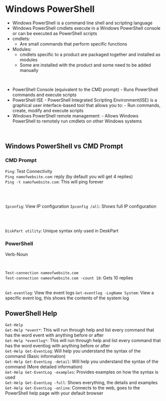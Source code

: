 # Windows PowerShell

- Windows PowerShell is a command line shell and scripting language
- Windows PowerShell cmdlets execute in a Windows PowerShell console or can be executed as PowerShell scripts
- cmdlets:
    - Are small commands that perform specific functions
- Modules:
    - cmdlets specific to a product are packaged together and installed as modules
    - Some are installed with the product and some need to be added manually

<br>

- PowerShell Console (equivalent to the CMD prompt)
      - Runs PowerShell commands and execute scripts
- PowerShell ISE
      - PowerShell Integrated Scripting Environment(ISE) is a graphical user interface-based tool that allows you to:
          - Run commands, create, modify and execute scripts
- Windows PowerShell remote management:
      - Allows Windows PowerShell to remotely run cmdlets on other Windows systems

<br>

## Windows PowerShell vs CMD Prompt

### CMD Prompt

```Ping```: Test Connectivity <br>
```Ping namofwebsite.com```: reply (by default you will get 4 replies) <br>
```Ping -t namofwebsite.com```: This will ping forever

<br>
<br>

```Ipconfig```: View IP configuration
```Ipconfig /all```: Shows full IP configuration

<br>
<br>

```DiskPart utility```: Unique syntax only used in DeskPart

### PowerShell
Verb-Noun

<br>

```Test-connection nameofwebsite.com``` <br>
```Test-connection nameofwebsite.com -count 10```: Gets 10 replies <br><br>

```Get-eventlog```: View the event logs
```Get-eventlog -LogName System```: View a specific event log, this shows the contents of the system log


## PowerShell Help
```Get-Help``` <br>
```Get-Help *event*```: This will run through help and list every command that has the word event with anything before or after <br>
```Get-Help *eventlog*```: This will run through help and list every command that has the word eventlog with anything before or after <br>
```Get-Help Get-EventLog```: Will help you understand the syntax of the command (Basic information) <br>
```Get-Help Get-EventLog -detail```: Will help you understand the syntax of the command (More detailed information) <br>
```Get-Help Get-EventLog -examples```: Provides examples on how the syntax is used <br>
```Get-Help Get-EventLog -full```: Shows everything, the details and examples <br>
```Get-Help Get-EventLog -online```: Connects to the web, goes to the PowerShell help page with your default browser <br>
